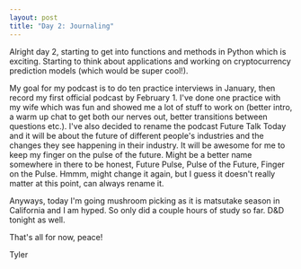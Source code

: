 ```yaml
---
layout: post
title: "Day 2: Journaling"
---
```

Alright day 2, starting to get into functions and methods in Python which is exciting. Starting to think about applications and working on cryptocurrency prediction models (which would be super cool!).

My goal for my podcast is to do ten practice interviews in January, then record my first official podcast by February 1. I've done one practice with my wife which was fun and showed me a lot of stuff to work on (better intro, a warm up chat to get both our nerves out, better transitions between questions etc.). I've also decided to rename the podcast Future Talk Today and it will be about the future of different people's industries and the changes they see happening in their industry. It will be awesome for me to keep my finger on the pulse of the future. Might be a better name somewhere in there to be honest, Future Pulse, Pulse of the Future, Finger on the Pulse. Hmmm, might change it again, but I guess it doesn't really matter at this point, can always rename it.

Anyways, today I'm going mushroom picking as it is matsutake season in California and I am hyped. So only did a couple hours of study so far. D&D tonight as well.

That's all for now, peace!

Tyler